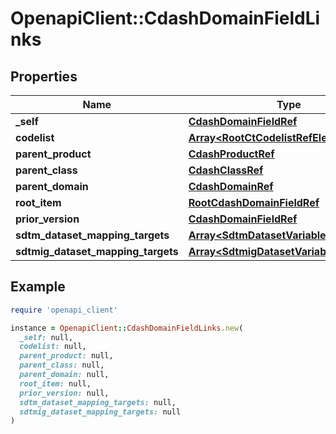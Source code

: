 # OpenapiClient::CdashDomainFieldLinks

## Properties

| Name | Type | Description | Notes |
| ---- | ---- | ----------- | ----- |
| **_self** | [**CdashDomainFieldRef**](CdashDomainFieldRef.md) |  | [optional] |
| **codelist** | [**Array&lt;RootCtCodelistRefElement&gt;**](RootCtCodelistRefElement.md) |  | [optional] |
| **parent_product** | [**CdashProductRef**](CdashProductRef.md) |  | [optional] |
| **parent_class** | [**CdashClassRef**](CdashClassRef.md) |  | [optional] |
| **parent_domain** | [**CdashDomainRef**](CdashDomainRef.md) |  | [optional] |
| **root_item** | [**RootCdashDomainFieldRef**](RootCdashDomainFieldRef.md) |  | [optional] |
| **prior_version** | [**CdashDomainFieldRef**](CdashDomainFieldRef.md) |  | [optional] |
| **sdtm_dataset_mapping_targets** | [**Array&lt;SdtmDatasetVariableRefTarget&gt;**](SdtmDatasetVariableRefTarget.md) |  | [optional] |
| **sdtmig_dataset_mapping_targets** | [**Array&lt;SdtmigDatasetVariableRefTarget&gt;**](SdtmigDatasetVariableRefTarget.md) |  | [optional] |

## Example

```ruby
require 'openapi_client'

instance = OpenapiClient::CdashDomainFieldLinks.new(
  _self: null,
  codelist: null,
  parent_product: null,
  parent_class: null,
  parent_domain: null,
  root_item: null,
  prior_version: null,
  sdtm_dataset_mapping_targets: null,
  sdtmig_dataset_mapping_targets: null
)
```

